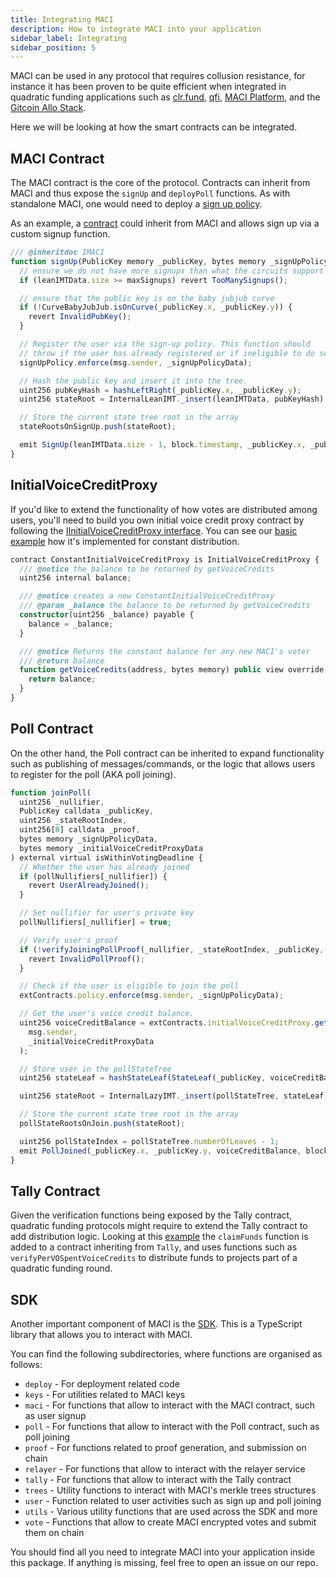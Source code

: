 ```yaml
---
title: Integrating MACI
description: How to integrate MACI into your application
sidebar_label: Integrating
sidebar_position: 5
---
```


MACI can be used in any protocol that requires collusion resistance, for instance it has been proven to be quite efficient when integrated in quadratic funding applications such as [clr.fund](https://github.com/clrfund/monorepo), [qfi](https://github.com/quadratic-gardens/qfi/tree/main), [MACI Platform](https://github.com/privacy-scaling-explorations/maci-platform), and the [Gitcoin Allo Stack](https://github.com/gitcoinco/MACI_QF).

Here we will be looking at how the smart contracts can be integrated.

## MACI Contract

The MACI contract is the core of the protocol. Contracts can inherit from MACI and thus expose the `signUp` and `deployPoll` functions. As with standalone MACI, one would need to deploy a [sign up policy](/docs/technical-references/smart-contracts/Policies).

As an example, a [contract](https://github.com/ctrlc03/minimalQF/blob/main/contracts/MinimalQf.sol#L113) could inherit from MACI and allows sign up via a custom signup function.

```javascript
/// @inheritdoc IMACI
function signUp(PublicKey memory _publicKey, bytes memory _signUpPolicyData) public virtual {
  // ensure we do not have more signups than what the circuits support
  if (leanIMTData.size >= maxSignups) revert TooManySignups();

  // ensure that the public key is on the baby jubjub curve
  if (!CurveBabyJubJub.isOnCurve(_publicKey.x, _publicKey.y)) {
    revert InvalidPubKey();
  }

  // Register the user via the sign-up policy. This function should
  // throw if the user has already registered or if ineligible to do so.
  signUpPolicy.enforce(msg.sender, _signUpPolicyData);

  // Hash the public key and insert it into the tree.
  uint256 pubKeyHash = hashLeftRight(_publicKey.x, _publicKey.y);
  uint256 stateRoot = InternalLeanIMT._insert(leanIMTData, pubKeyHash);

  // Store the current state tree root in the array
  stateRootsOnSignUp.push(stateRoot);

  emit SignUp(leanIMTData.size - 1, block.timestamp, _publicKey.x, _publicKey.y);
}
```

## InitialVoiceCreditProxy

If you'd like to extend the functionality of how votes are distributed among users, you'll need to build you own initial voice credit proxy contract by following the [IInitialVoiceCreditProxy interface](https://github.com/privacy-scaling-explorations/maci/blob/dev/packages/contracts/contracts/interfaces/IInitialVoiceCreditProxy.sol). You can see our [basic example](https://github.com/privacy-scaling-explorations/maci/blob/dev/packages/contracts/contracts/initialVoiceCreditProxy/ConstantInitialVoiceCreditProxy.sol) how it's implemented for constant distribution.

```ts
contract ConstantInitialVoiceCreditProxy is InitialVoiceCreditProxy {
  /// @notice the balance to be returned by getVoiceCredits
  uint256 internal balance;

  /// @notice creates a new ConstantInitialVoiceCreditProxy
  /// @param _balance the balance to be returned by getVoiceCredits
  constructor(uint256 _balance) payable {
    balance = _balance;
  }

  /// @notice Returns the constant balance for any new MACI's voter
  /// @return balance
  function getVoiceCredits(address, bytes memory) public view override returns (uint256) {
    return balance;
  }
}
```

## Poll Contract

On the other hand, the Poll contract can be inherited to expand functionality such as publishing of messages/commands, or the logic that allows users to register for the poll (AKA poll joining).

```javascript
function joinPoll(
  uint256 _nullifier,
  PublicKey calldata _publicKey,
  uint256 _stateRootIndex,
  uint256[8] calldata _proof,
  bytes memory _signUpPolicyData,
  bytes memory _initialVoiceCreditProxyData
) external virtual isWithinVotingDeadline {
  // Whether the user has already joined
  if (pollNullifiers[_nullifier]) {
    revert UserAlreadyJoined();
  }

  // Set nullifier for user's private key
  pollNullifiers[_nullifier] = true;

  // Verify user's proof
  if (!verifyJoiningPollProof(_nullifier, _stateRootIndex, _publicKey, _proof)) {
    revert InvalidPollProof();
  }

  // Check if the user is eligible to join the poll
  extContracts.policy.enforce(msg.sender, _signUpPolicyData);

  // Get the user's voice credit balance.
  uint256 voiceCreditBalance = extContracts.initialVoiceCreditProxy.getVoiceCredits(
    msg.sender,
    _initialVoiceCreditProxyData
  );

  // Store user in the pollStateTree
  uint256 stateLeaf = hashStateLeaf(StateLeaf(_publicKey, voiceCreditBalance, block.timestamp));

  uint256 stateRoot = InternalLazyIMT._insert(pollStateTree, stateLeaf);

  // Store the current state tree root in the array
  pollStateRootsOnJoin.push(stateRoot);

  uint256 pollStateIndex = pollStateTree.numberOfLeaves - 1;
  emit PollJoined(_publicKey.x, _publicKey.y, voiceCreditBalance, block.timestamp, _nullifier, pollStateIndex);
}
```

## Tally Contract

Given the verification functions being exposed by the Tally contract, quadratic funding protocols might require to extend the Tally contract to add distribution logic. Looking at this [example](https://github.com/ctrlc03/minimalQF/blob/main/contracts/MinimalQFTally.sol#L114) the `claimFunds` function is added to a contract inheriting from `Tally`, and uses functions such as `verifyPerVOSpentVoiceCredits` to distribute funds to projects part of a quadratic funding round.

## SDK

Another important component of MACI is the [SDK](https://github.com/privacy-scaling-explorations/maci/tree/dev/packages/sdk). This is a TypeScript library that allows you to interact with MACI.

You can find the following subdirectories, where functions are organised as follows:

- `deploy` - For deployment related code
- `keys` - For utilities related to MACI keys
- `maci` - For functions that allow to interact with the MACI contract, such as user signup
- `poll` - For functions that allow to interact with the Poll contract, such as poll joining
- `proof` - For functions related to proof generation, and submission on chain
- `relayer` - For functions that allow to interact with the relayer service
- `tally` - For functions that allow to interact with the Tally contract
- `trees` - Utility functions to interact with MACI's merkle trees structures
- `user` - Function related to user activities such as sign up and poll joining
- `utils` - Various utility functions that are used across the SDK and more
- `vote` - Functions that allow to create MACI encrypted votes and submit them on chain

You should find all you need to integrate MACI into your application inside this package. If anything is missing, feel free to open an issue on our repo.
